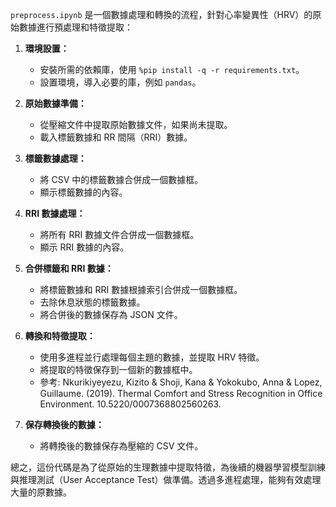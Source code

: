 `preprocess.ipynb` 是一個數據處理和轉換的流程，針對心率變異性（HRV）的原始數據進行預處理和特徵提取：

1. **環境設置：**
   - 安裝所需的依賴庫，使用 `%pip install -q -r requirements.txt`。
   - 設置環境，導入必要的庫，例如 `pandas`。

2. **原始數據準備：**
   - 從壓縮文件中提取原始數據文件，如果尚未提取。
   - 載入標籤數據和 RR 間隔（RRI）數據。

3. **標籤數據處理：**
   - 將 CSV 中的標籤數據合併成一個數據框。
   - 顯示標籤數據的內容。

4. **RRI 數據處理：**
   - 將所有 RRI 數據文件合併成一個數據框。
   - 顯示 RRI 數據的內容。

5. **合併標籤和 RRI 數據：**
   - 將標籤數據和 RRI 數據根據索引合併成一個數據框。
   - 去除休息狀態的標籤數據。
   - 將合併後的數據保存為 JSON 文件。

6. **轉換和特徵提取：**
   - 使用多進程並行處理每個主題的數據，並提取 HRV 特徵。
   - 將提取的特徵保存到一個新的數據框中。
   - 參考: Nkurikiyeyezu, Kizito & Shoji, Kana & Yokokubo, Anna & Lopez, Guillaume. (2019). Thermal Comfort and Stress Recognition in Office Environment. 10.5220/0007368802560263.

7. **保存轉換後的數據：**
   - 將轉換後的數據保存為壓縮的 CSV 文件。

總之，這份代碼是為了從原始的生理數據中提取特徵，為後續的機器學習模型訓練與推理測試（User Acceptance Test）做準備。透過多進程處理，能夠有效處理大量的原數據。
